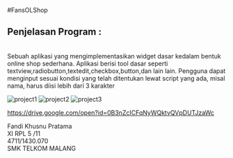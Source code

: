#FansOLShop
  <h2>Penjelasan Program : </h2>
  <br>
  Sebuah aplikasi yang mengimplementasikan widget dasar kedalam bentuk online shop sederhana. 
  Aplikasi berisi tool dasar seperti textview,radiobutton,textedit,checkbox,button,dan lain lain.
  Pengguna dapat menginput sesuai kondisi yang telah ditentukan lewat script yang ada, misal nama, harus diisi lebih dari 3 karakter

![project1](https://cloud.githubusercontent.com/assets/22116846/18417921/fc20f67a-7866-11e6-9ed8-f47f20802041.PNG)
![project2](https://cloud.githubusercontent.com/assets/22116846/18417924/ffa6d350-7866-11e6-973a-025d59f8022c.PNG)
![project3](https://cloud.githubusercontent.com/assets/22116846/18503997/3255a8ba-7a8a-11e6-8275-4b0aad82ba0e.PNG)


https://drive.google.com/open?id=0B3nZcICFqNyWQktvQVpDUTJzaWc

Fandi Khusnu Pratama <br>
XI RPL 5 /11 <br>
4711/1430.070 <br>
SMK TELKOM MALANG <br>
